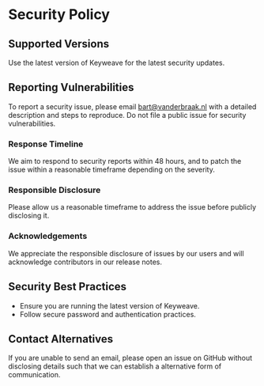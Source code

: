 # Security Policy

## Supported Versions

Use the latest version of Keyweave for the latest security updates.

## Reporting Vulnerabilities

To report a security issue, please email [bart@vanderbraak.nl](mailto:bart@vanderbraak.nl) with a detailed description and steps to reproduce. Do not file a public issue for security vulnerabilities.

### Response Timeline

We aim to respond to security reports within 48 hours, and to patch the issue within a reasonable timeframe depending on the severity.

### Responsible Disclosure

Please allow us a reasonable timeframe to address the issue before publicly disclosing it.

### Acknowledgements

We appreciate the responsible disclosure of issues by our users and will acknowledge contributors in our release notes.

## Security Best Practices

- Ensure you are running the latest version of Keyweave.
- Follow secure password and authentication practices.

## Contact Alternatives

If you are unable to send an email, please open an issue on GitHub without disclosing details such that we can establish a alternative form of communication.

